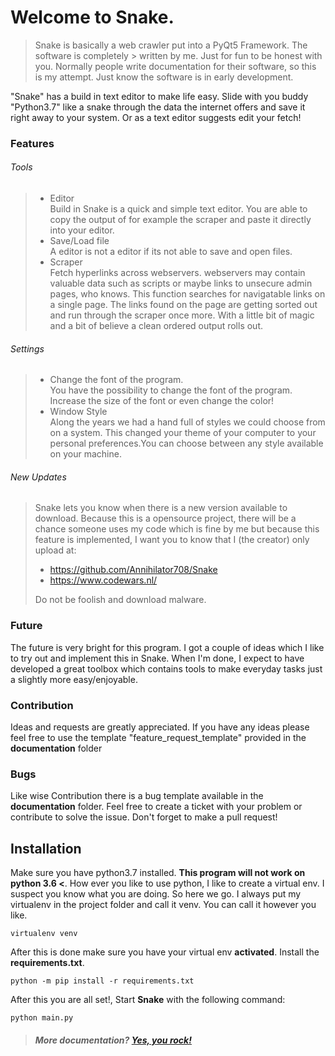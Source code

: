 # Welcome to Snake.

> Snake is basically a web crawler put into a PyQt5 Framework. The software is completely > written by me. Just for fun to be honest with you. Normally people write documentation for their software, so this is my attempt. Just know the software is in early development.

"Snake" has a build in text editor to make life easy. Slide with you buddy "Python3.7" like a snake through the data the internet offers and save it right away to your system. Or as a text editor suggests edit your fetch!

### Features 

###### Tools
> - Editor
> \
> Build in Snake is a quick and simple text editor. You are able to copy the output of for example the scraper and paste it directly into your editor.
> - Save/Load file
> \
> A editor is not a editor if its not able to save and open files.
> - Scraper
> \
> Fetch hyperlinks across webservers. webservers may contain valuable data such as scripts or maybe links to unsecure admin pages, who knows. This function searches for navigatable links on a single page. The links found on the page are getting sorted out and run through the scraper once more. With a little bit of magic and a bit of believe a clean ordered output rolls out.

###### Settings
> - Change the font of the program.
> \
> You have the possibility to change the font of the program. Increase the size of the font or even change the color!
> - Window Style
> \
> Along the years we had a hand full of styles we could choose from on a system. This changed your theme of your computer to your personal preferences.You can choose between any style available on your machine.

###### New Updates
> Snake lets you know when there is a new version available to download. Because this is a opensource project, there will be a chance someone uses my code which is fine by me but because this feature is implemented, I want you to know that I (the creator) only upload at:
> - https://github.com/Annihilator708/Snake
> - https://www.codewars.nl/
>
> Do not be foolish and download malware.

### Future
The future is very bright for this program. I got a couple of ideas which I like to try out and implement this in Snake. When I'm done, I expect to have developed a great toolbox which contains tools to make everyday tasks just a slightly more easy/enjoyable.

### Contribution
Ideas and requests are greatly appreciated. If you have any ideas please feel free to use the template "feature_request_template" provided in the **documentation** folder

### Bugs
Like wise Contribution there is a bug template available in the **documentation** folder. Feel free to create a ticket with your problem or contribute to solve the issue. Don't forget to make a pull request!

## Installation
Make sure you have python3.7 installed. **This program will not work on python 3.6 <**. How ever you like to use python, I like to create a virtual env. I suspect you know what you are doing. So here we go. I always put my virtualenv in the project folder and call it venv. You can call it however you like.
```
virtualenv venv
```
After this is done make sure you have your virtual env **activated**. Install the **requirements.txt**.
```
python -m pip install -r requirements.txt
```
After this you are all set!, Start **Snake** with the following command:
```
python main.py
```

> ##### More documentation? [Yes, you rock!](https://github.com/Annihilator708/Snake/blob/master/.github/Documentation/DOCUMENTATION.MD)
